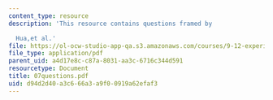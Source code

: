 ```yaml
---
content_type: resource
description: 'This resource contains questions framed by

  Hua,et al.'
file: https://ol-ocw-studio-app-qa.s3.amazonaws.com/courses/9-12-experimental-molecular-neurobiology-fall-2006/d94d2d40a3c666a3a9f00919a62efaf3_07questions.pdf
file_type: application/pdf
parent_uid: a4d17e8c-c87a-8031-aa3c-6716c344d591
resourcetype: Document
title: 07questions.pdf
uid: d94d2d40-a3c6-66a3-a9f0-0919a62efaf3
---
```

